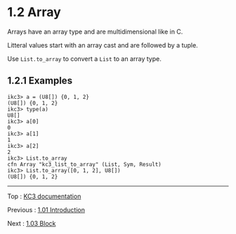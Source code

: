 # 1.2 Array

Arrays have an array type and are multidimensional like in C.

Litteral values start with an array cast and are followed by a tuple.

Use `List.to_array` to convert a `List` to an array type.

## 1.2.1 Examples

```
ikc3> a = (U8[]) {0, 1, 2}
(U8[]) {0, 1, 2}
ikc3> type(a)
U8[]
ikc3> a[0]
0
ikc3> a[1]
1
ikc3> a[2]
2
ikc3> List.to_array
cfn Array "kc3_list_to_array" (List, Sym, Result)
ikc3> List.to_array([0, 1, 2], U8[])
(U8[]) {0, 1, 2}
```

---

Top : [KC3 documentation](/doc/)

Previous : [1.01 Introduction](/doc/1.01_Introduction)

Next : [1.03 Block](1.03_Block)
